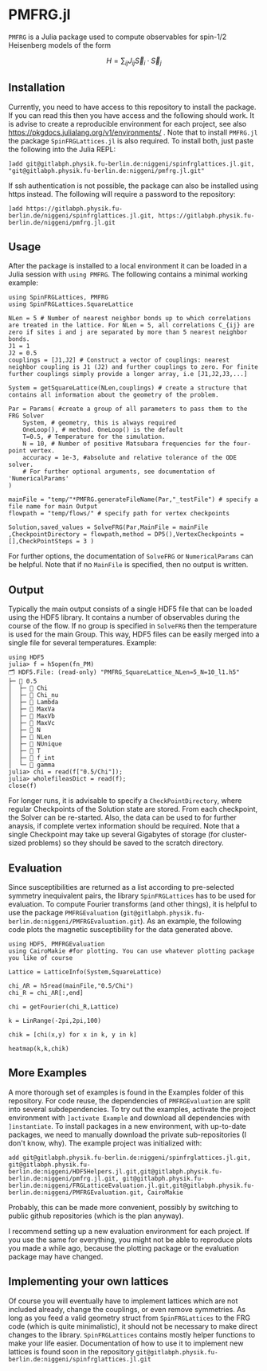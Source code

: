 # PMFRG.jl
`PMFRG` is a Julia package used to compute observables for spin-$`1/2`$ Heisenberg models of the form
```math
H = \sum_{ij} J_{ij} \vec{S}_i \cdot \vec{S}_j
```
## Installation
 Currently, you need to have access to this repository to install the package. If you can read this then you have access and the following should work. It is advise to create a reproducible environment for each project, see also https://pkgdocs.julialang.org/v1/environments/ . Note that to install `PMFRG.jl` the package `SpinFRGLattices.jl` is also required. To install both, just paste the following into the Julia REPL:
```
]add git@gitlabph.physik.fu-berlin.de:niggeni/spinfrglattices.jl.git, "git@gitlabph.physik.fu-berlin.de:niggeni/pmfrg.jl.git"
```
If ssh authentication is not possible, the package can also be installed using https instead. The following will require a password to the repository:
```
]add https://gitlabph.physik.fu-berlin.de/niggeni/spinfrglattices.jl.git, https://gitlabph.physik.fu-berlin.de/niggeni/pmfrg.jl.git
```

## Usage
After the package is installed to a local environment it can be loaded in a Julia session with  `using PMFRG`. The following contains a minimal working example:
```
using SpinFRGLattices, PMFRG
using SpinFRGLattices.SquareLattice

NLen = 5 # Number of nearest neighbor bonds up to which correlations are treated in the lattice. For NLen = 5, all correlations C_{ij} are zero if sites i and j are separated by more than 5 nearest neighbor bonds.
J1 = 1
J2 = 0.5
couplings = [J1,J2] # Construct a vector of couplings: nearest neighbor coupling is J1 (J2) and further couplings to zero. For finite further couplings simply provide a longer array, i.e [J1,J2,J3,...]

System = getSquareLattice(NLen,couplings) # create a structure that contains all information about the geometry of the problem. 

Par = Params( #create a group of all parameters to pass them to the FRG Solver
    System, # geometry, this is always required
    OneLoop(), # method. OneLoop() is the default
    T=0.5, # Temperature for the simulation.
    N = 10, # Number of positive Matsubara frequencies for the four-point vertex.
    accuracy = 1e-3, #absolute and relative tolerance of the ODE solver.
    # For further optional arguments, see documentation of 'NumericalParams'
)

mainFile = "temp/"*PMFRG.generateFileName(Par,"_testFile") # specify a file name for main Output
flowpath = "temp/flows/" # specify path for vertex checkpoints

Solution,saved_values = SolveFRG(Par,MainFile = mainFile ,CheckpointDirectory = flowpath,method = DP5(),VertexCheckpoints = [],CheckPointSteps = 3 )
```
For further options, the documentation of `SolveFRG` or `NumericalParams` can be helpful. Note that if no `MainFile` is specified, then no output is written.

## Output
Typically the main output consists of a single HDF5 file that can be loaded using the HDF5 library.
It contains a number of observables during the course of the flow. If no group is specified in `SolveFRG` then the temperature is used for the main Group. This way, HDF5 files can be easily merged into a single file for several temperatures. Example:
```
using HDF5
julia> f = h5open(fn_PM)
🗂️ HDF5.File: (read-only) "PMFRG_SquareLattice_NLen=5_N=10_l1.h5"
├─ 📂 0.5
│  ├─ 🔢 Chi
│  ├─ 🔢 Chi_nu
│  ├─ 🔢 Lambda
│  ├─ 🔢 MaxVa
│  ├─ 🔢 MaxVb
│  ├─ 🔢 MaxVc
│  ├─ 🔢 N
│  ├─ 🔢 NLen
│  ├─ 🔢 NUnique
│  ├─ 🔢 T
│  ├─ 🔢 f_int
│  └─ 🔢 gamma
julia> chi = read(f["0.5/Chi"]);
julia> wholefileasDict = read(f);
close(f)
```
For longer runs, it is advisable to specify a `CheckPointDirectory`, where regular Checkpoints of the Solution state are stored. From each checkpoint, the Solver can be re-started. Also, the data can be used to for further anaysis, if complete vertex information should be required.
Note that a single Checkpoint may take up several Gigabytes of storage (for cluster-sized problems) so they should be saved to the scratch directory.
## Evaluation
Since susceptibilities are returned as a list according to pre-selected symmetry inequivalent pairs, the library `SpinFRGLattices` has to be used for evaluation. To compute Fourier transforms (and other things), it is helpful to use the package `PMFRGEvaluation` (`git@gitlabph.physik.fu-berlin.de:niggeni/PMFRGEvaluation.git`). As an example, the following code plots the magnetic susceptibility for the data generated above.
```
using HDF5, PMFRGEvaluation
using CairoMakie #for plotting. You can use whatever plotting package you like of course

Lattice = LatticeInfo(System,SquareLattice)

chi_ΛR = h5read(mainFile,"0.5/Chi")
chi_R = chi_ΛR[:,end]

chi = getFourier(chi_R,Lattice)

k = LinRange(-2pi,2pi,100)

chik = [chi(x,y) for x in k, y in k]

heatmap(k,k,chik)

```
## More Examples
A more thorough set of examples is found in the Examples folder of this repository. For code reuse, the dependencies of `PMFRGEvaluation` are split into several subdependencies. To try out the examples, activate the project environment with `]activate Example` and download all dependencies with `]instantiate`.
To install packages in a new environment, with up-to-date packages, we need to manually download the private sub-repositories (I don't know, why). The example project was initialized with:

```
add git@gitlabph.physik.fu-berlin.de:niggeni/spinfrglattices.jl.git, git@gitlabph.physik.fu-berlin.de:niggeni/HDF5Helpers.jl.git,git@gitlabph.physik.fu-berlin.de:niggeni/pmfrg.jl.git, git@gitlabph.physik.fu-berlin.de:niggeni/FRGLatticeEvaluation.jl.git,git@gitlabph.physik.fu-berlin.de:niggeni/PMFRGEvaluation.git, CairoMakie
```
Probably, this can be made more convenient, possibly by switching to public github repositories (which is the plan anyway).

I recommend setting up a new evaluation environment for each project. If you use the same for everything, you might not be able to reproduce plots you made a while ago, because the plotting package or the evaluation package may have changed.

## Implementing your own lattices
Of course you will eventually have to implement lattices which are not included already, change the couplings, or even remove symmetries. As long as you feed a valid geometry struct from `SpinFRGLattices` to the FRG code (which is quite minimalistic), it should not be necessary to make direct changes to the library. `SpinFRGLattices` contains mostly helper functions to make your life easier. Documentation of how to use it to implement new lattices is found soon in the repository `git@gitlabph.physik.fu-berlin.de:niggeni/spinfrglattices.jl.git`
